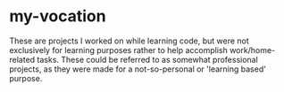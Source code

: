 # my-vocation
These are projects I worked on while learning code, but were not exclusively for learning purposes rather to help accomplish work/home-related tasks.
These could be referred to as somewhat professional projects, as they were made for a not-so-personal or 'learning based' purpose.
